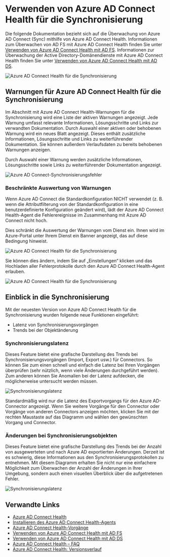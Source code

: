 
<properties
	pageTitle="Verwenden von Azure AD Connect Health mit Synchronisierung | Microsoft Azure"
	description="Auf dieser Seite zu Azure AD Connect Health wird erläutert, wie eine Überwachung mit Azure AD Connect für die Synchronisierung durchgeführt wird."
	services="active-directory"
	documentationCenter=""
	authors="billmath"
	manager="femila"
	editor="curtand"/>

<tags
	ms.service="active-directory"
	ms.workload="identity"
	ms.tgt_pltfrm="na"
	ms.devlang="na"
	ms.topic="get-started-article"
	ms.date="08/08/2016"
	ms.author="billmath"/>

# Verwenden von Azure AD Connect Health für die Synchronisierung
Die folgende Dokumentation bezieht sich auf die Überwachung von Azure AD Connect (Sync) mithilfe von Azure AD Connect Health. Informationen zum Überwachen von AD FS mit Azure AD Connect Health finden Sie unter [Verwenden von Azure AD Connect Health mit AD FS](active-directory-aadconnect-health-adfs.md). Informationen zur Überwachung der Active Directory-Domänendienste mit Azure AD Connect Health finden Sie unter [Verwenden von Azure AD Connect Health mit AD DS](active-directory-aadconnect-health-adds.md).

![Azure AD Connect Health für die Synchronisierung](./media/active-directory-aadconnect-health-sync/sync.png)

## Warnungen für Azure AD Connect Health für die Synchronisierung
Im Abschnitt mit Azure AD Connect Health-Warnungen für die Synchronisierung wird eine Liste der aktiven Warnungen angezeigt. Jede Warnung umfasst relevante Informationen, Lösungsschritte und Links zur verwandten Dokumentation. Durch Auswahl einer aktiven oder behobenen Warnung wird ein neues Blatt angezeigt. Dieses enthält zusätzliche Informationen, Lösungsschritte und Links zu weiterführender Dokumentation. Sie können außerdem Verlaufsdaten zu bereits behobenen Warnungen anzeigen.

Durch Auswahl einer Warnung werden zusätzliche Informationen, Lösungsschritte sowie Links zu weiterführender Dokumentation angezeigt.

![Azure AD Connect-Synchronisierungsfehler](./media/active-directory-aadconnect-health-sync/alert.png)

### Beschränkte Auswertung von Warnungen
Wenn Azure AD Connect die Standardkonfiguration NICHT verwendet (z. B. wenn die Attributfilterung von der Standardkonfiguration in eine benutzerdefinierte Konfiguration geändert wird), lädt der Azure AD Connect Health-Agent die Fehlerereignisse im Zusammenhang mit Azure AD Connect nicht hoch.

Dies schränkt die Auswertung der Warnungen vom Dienst ein. Ihnen wird im Azure-Portal unter Ihrem Dienst ein Banner angezeigt, das auf diese Bedingung hinweist.

![Azure AD Connect Health für die Synchronisierung](./media/active-directory-aadconnect-health-sync/banner.png)

Sie können dies ändern, indem Sie auf „Einstellungen“ klicken und das Hochladen aller Fehlerprotokolle durch den Azure AD Connect Health-Agent erlauben.

![Azure AD Connect Health für die Synchronisierung](./media/active-directory-aadconnect-health-sync/banner2.png)

## Einblick in die Synchronisierung
Mit der neuesten Version von Azure AD Connect Health für die Synchronisierung wurden folgende neue Funktionen eingeführt:

- Latenz von Synchronisierungsvorgängen
- Trends bei der Objektänderung

### Synchronisierungslatenz
Dieses Feature bietet eine grafische Darstellung des Trends bei Synchronisierungsvorgängen (Import, Export usw.) für Connectors. So können Sie zum einen schnell und einfach die Latenz bei Ihren Vorgängen überprüfen (sehr nützlich, wenn viele Änderungen durchgeführt werden). Zum anderen können Sie Anomalien bei der Latenz aufdecken, die möglicherweise untersucht werden müssen.

![Synchronisierungslatenz](./media/active-directory-aadconnect-health-sync/synclatency.png)

Standardmäßig wird nur die Latenz des Exportvorgangs für den Azure AD-Connector angezeigt. Wenn Sie weitere Vorgänge für den Connector oder Vorgänge von anderen Connectors anzeigen möchten, klicken Sie mit der rechten Maustaste auf das Diagramm und wählen den gewünschten Vorgang und Connector.

### Änderungen bei Synchronisierungsobjekten
Dieses Feature bietet eine grafische Darstellung des Trends bei der Anzahl von ausgewerteten und nach Azure AD exportierten Änderungen. Derzeit ist es schwierig, diese Informationen aus den Synchronisierungsprotokollen zu entnehmen. Mit diesem Diagramm erhalten Sie nicht nur eine einfachere Möglichkeit zum Überwachen der Anzahl der Änderungen in Ihrer Umgebung, sondern auch einen visuellen Überblick über die aufgetretenen Fehler.

![Synchronisierungslatenz](./media/active-directory-aadconnect-health-sync/syncobjectchanges.png)

## Verwandte Links

* [Azure AD Connect Health](active-directory-aadconnect-health.md)
* [Installieren des Azure AD Connect Health-Agents](active-directory-aadconnect-health-agent-install.md)
* [Azure AD Connect Health-Vorgänge](active-directory-aadconnect-health-operations.md)
* [Verwenden von Azure AD Connect Health mit AD FS](active-directory-aadconnect-health-adfs.md)
* [Verwenden von Azure AD Connect Health mit AD DS](active-directory-aadconnect-health-adds.md)
* [Azure AD Connect Health – FAQ](active-directory-aadconnect-health-faq.md)
* [Azure AD Connect Health: Versionsverlauf](active-directory-aadconnect-health-version-history.md)

<!---HONumber=AcomDC_0928_2016-->